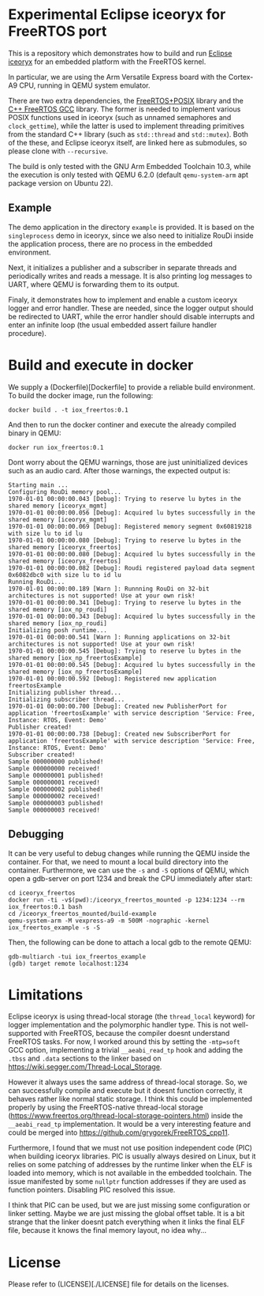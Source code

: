 Experimental Eclipse iceoryx for FreeRTOS port
==============================================

This is a repository which demonstrates how to build and run [Eclipse
iceoryx](https://github.com/eclipse-iceoryx/iceoryx) for an embedded platform
with the FreeRTOS kernel. 

In particular, we are using the Arm Versatile Express board with the Cortex-A9
CPU, running in QEMU system emulator.

There are two extra dependencies, the
[FreeRTOS+POSIX](https://freertos.org/FreeRTOS-Plus/FreeRTOS_Plus_POSIX/index.html)
library and the [C++ FreeRTOS GCC](https://github.com/grygorek/FreeRTOS_cpp11)
library. The former is needed to implement various POSIX functions used in
iceoryx (such as unnamed semaphores and `clock_gettime`), while the latter is
used to implement threading primitives from the standard C++ library (such as
`std::thread` and `std::mutex`). Both of the these, and Eclipse iceoryx itself,
are linked here as submodules, so please clone with `--recursive`.

The build is only tested with the GNU Arm Embedded Toolchain 10.3, while the
execution is only tested with QEMU 6.2.0 (default `qemu-system-arm` apt package
version on Ubuntu 22).

## Example

The demo application in the directory `example` is provided. It is based on the
`singleprocess` demo in iceoryx, since we also need to initialize RouDi inside
the application process, there are no process in the embedded environment.

Next, it initializes a publisher and a subscriber in separate threads and
periodically writes and reads a message. It is also printing log messages to
UART, where QEMU is forwarding them to its output.

Finaly, it demonstrates how to implement and enable a custom iceoryx logger and
error handler. These are needed, since the logger output should be redirected
to UART, while the error handler should disable interrupts and enter an
infinite loop (the usual embedded assert failure handler procedure).

# Build and execute in docker

We supply a (Dockerfile)[Dockerfile] to provide a reliable build environment.
To build the docker image, run the following:
```
docker build . -t iox_freertos:0.1
```

And then to run the docker continer and execute the already compiled binary in QEMU:
```
docker run iox_freertos:0.1
```

Dont worry about the QEMU warnings, those are just uninitialized devices such
as an audio card. After those warnings, the expected output is:
```
Starting main ...
Configuring RouDi memory pool...
1970-01-01 00:00:00.043 [Debug]: Trying to reserve lu bytes in the shared memory [iceoryx_mgmt]
1970-01-01 00:00:00.056 [Debug]: Acquired lu bytes successfully in the shared memory [iceoryx_mgmt]
1970-01-01 00:00:00.069 [Debug]: Registered memory segment 0x60819218 with size lu to id lu
1970-01-01 00:00:00.080 [Debug]: Trying to reserve lu bytes in the shared memory [iceoryx_freertos]
1970-01-01 00:00:00.080 [Debug]: Acquired lu bytes successfully in the shared memory [iceoryx_freertos]
1970-01-01 00:00:00.082 [Debug]: Roudi registered payload data segment 0x6082dbc0 with size lu to id lu
Running RouDi...
1970-01-01 00:00:00.189 [Warn ]: Runnning RouDi on 32-bit architectures is not supported! Use at your own risk!
1970-01-01 00:00:00.341 [Debug]: Trying to reserve lu bytes in the shared memory [iox_np_roudi]
1970-01-01 00:00:00.343 [Debug]: Acquired lu bytes successfully in the shared memory [iox_np_roudi]
Initializing posh runtime...
1970-01-01 00:00:00.541 [Warn ]: Running applications on 32-bit architectures is not supported! Use at your own risk!
1970-01-01 00:00:00.545 [Debug]: Trying to reserve lu bytes in the shared memory [iox_np_freertosExample]
1970-01-01 00:00:00.545 [Debug]: Acquired lu bytes successfully in the shared memory [iox_np_freertosExample]
1970-01-01 00:00:00.592 [Debug]: Registered new application freertosExample
Initializing publisher thread...
Initializing subscriber thread...
1970-01-01 00:00:00.700 [Debug]: Created new PublisherPort for application 'freertosExample' with service description 'Service: Free, Instance: RTOS, Event: Demo'
Publisher created!
1970-01-01 00:00:00.738 [Debug]: Created new SubscriberPort for application 'freertosExample' with service description 'Service: Free, Instance: RTOS, Event: Demo'
Subscriber created!
Sample 000000000 published!
Sample 000000000 received!
Sample 000000001 published!
Sample 000000001 received!
Sample 000000002 published!
Sample 000000002 received!
Sample 000000003 published!
Sample 000000003 received!
```

## Debugging

It can be very useful to debug changes while running the QEMU inside the
container. For that, we need to mount a local build directory into the
container. Furthermore, we can use the `-s` and `-S` options of QEMU, which
open a gdb-server on port 1234 and break the CPU immediately after start:
```
cd iceoryx_freertos
docker run -ti -v$(pwd):/iceoryx_freertos_mounted -p 1234:1234 --rm iox_freertos:0.1 bash
cd /iceoryx_freertos_mounted/build-example
qemu-system-arm -M vexpress-a9 -m 500M -nographic -kernel iox_freertos_example -s -S
```

Then, the following can be done to attach a local gdb to the remote QEMU:
```
gdb-multiarch -tui iox_freertos_example
(gdb) target remote localhost:1234
```

# Limitations

Eclipse iceoryx is using thread-local storage (the `thread_local` keyword) for
logger implementation and the polymorphic handler type. This is not
well-supported with FreeRTOS, because the compiler doesnt understand FreeRTOS
tasks. For now, I worked around this by setting the `-mtp=soft` GCC option,
implementing a trivial `__aeabi_read_tp` hook and adding the `.tbss` and
`.data` sections to the linker based on
https://wiki.segger.com/Thread-Local_Storage.

However it always uses the same address of thread-local storage. So, we can
successfully compile and execute but it doesnt function correctly, it behaves
rather like normal static storage. I think this could be implemented properly
by using the FreeRTOS-native thread-local storage
(https://www.freertos.org/thread-local-storage-pointers.html) inside the
`__aeabi_read_tp` implementation. It would be a very interesting feature and
could be merged into https://github.com/grygorek/FreeRTOS_cpp11.

Furthermore, I found that we must not use position independent code (PIC) when
building iceoryx libraries. PIC is usually always desired on Linux, but it
relies on some patching of addresses by the runtime linker when the ELF is
loaded into memory, which is not available in the embedded toolchain. The issue
manifested by some `nullptr` function addresses if they are used as function
pointers. Disabling PIC resolved this issue.

I think that PIC can be used, but we are just missing some configuration or
linker setting. Maybe we are just missing the global offset table. It is a bit
strange that the linker doesnt patch everything when it links the final ELF
file, because it knows the final memory layout, no idea why...

# License

Please refer to (LICENSE)[./LICENSE] file for details on the licenses.
